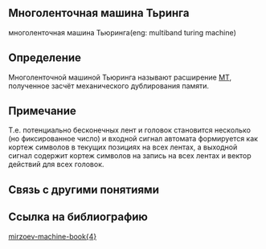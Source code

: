 ## Многоленточная машина Тьринга
многоленточная машина Тьюринга(eng: multiband turing machine)
## Определение 
Многоленточной машиной Тьюринга называют расширение [МТ](https://github.com/vernikkkkkkkkkkkkkkkkkkk/concept_new/blob/main/concept/turing%20machine.md), полученное засчёт механического дублирования памяти.
## Примечание
Т.е. потенциально бесконечных лент и головок становится несколько (но фиксированное число) и входной сигнал автомата формируется как кортеж символов в текущих позициях на всех лентах, а выходной сигнал содержит кортеж символов на запись на всех лентах и вектор действий для всех головок.

## Связь с другими понятиями

## Ссылка на библиографию
[mirzoev-machine-book{4}](https://github.com/vernikkkkkkkkkkkkkkkkkkk/concept_new/blob/main/bibliography/mirzoev-machine-book%7B4%7D.md)
